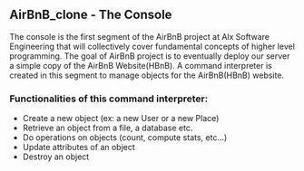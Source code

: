 ## AirBnB_clone - The Console
The console is the first segment of the AirBnB project at Alx Software Engineering that will collectively cover fundamental concepts of higher level programming. The goal of AirBnB project is to eventually deploy our server a simple copy of the AirBnB Website(HBnB). A command interpreter is created in this segment to manage objects for the AirBnB(HBnB) website.

### Functionalities of this command interpreter:
* Create a new object (ex: a new User or a new Place)
* Retrieve an object from a file, a database etc.
* Do operations on objects (count, compute stats, etc...)
* Update attributes of an object
* Destroy an object
